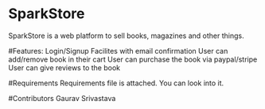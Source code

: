 # SparkStore
SparkStore is a web platform to sell books, magazines and other things.

#Features:
Login/Signup Facilites with email confirmation
User can add/remove book in their cart
User can purchase the book via paypal/stripe
User can give reviews to the book

#Requirements
Requirements file is attached. You can look into it.

#Contributors
Gaurav Srivastava
